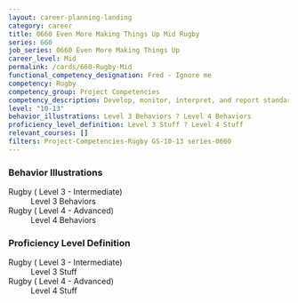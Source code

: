 ```yaml
---
layout: career-planning-landing
category: career
title: 0660 Even More Making Things Up Mid Rugby
series: 660
job_series: 0660 Even More Making Things Up
career_level: Mid
permalink: /cards/660-Rugby-Mid
functional_competency_designation: Fred - Ignore me
competency: Rugby
competency_group: Project Competencies
competency_description: Develop, monitor, interpret, and report standardized processes/operations to ensure transparency and compliance with financial statutory, regulatory, and leadership guidance with the intent of promoting effectiveness and accountability.
level: "10-13"
behavior_illustrations: Level 3 Behaviors ? Level 4 Behaviors
proficiency_level_definition: Level 3 Stuff ? Level 4 Stuff
relevant_courses: []
filters: Project-Competencies-Rugby GS-10-13 series-0660
---
```


<div class="desktop:grid-col-6 margin-y-205">
  <div class="border-top-05 bg-white padding-2 shadow-5 height-full members-hover border-1px border-gray-30 border-top-orange radius-lg">
    <h3>Behavior Illustrations</h3>
    <dl class="text-base"><dt>Rugby ( Level 3 - Intermediate)</dt><dd>Level 3 Behaviors</dd><dt>Rugby ( Level 4 - Advanced)</dt><dd>Level 4 Behaviors</dd></dl>
  </div>
</div>
<div class="desktop:grid-col-6 margin-y-205">
  <div class="border-top-05 bg-white padding-2 shadow-5 height-full members-hover border-1px border-gray-30 border-top-orange radius-lg">
    <h3>Proficiency Level Definition</h3>
    <dl class="text-base"><dt>Rugby ( Level 3 - Intermediate)</dt><dd>Level 3 Stuff</dd><dt>Rugby ( Level 4 - Advanced)</dt><dd>Level 4 Stuff</dd></dl>
  </div>
</div>